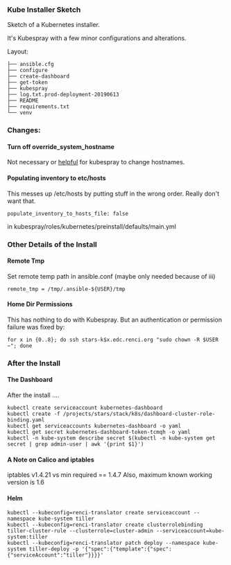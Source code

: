 ### Kube Installer Sketch

Sketch of a Kubernetes installer.

It's Kubespray with a few minor configurations and alterations.

Layout:
```
├── ansible.cfg
├── configure
├── create-dashboard
├── get-token
├── kubespray
├── log.txt.prod-deployment-20190613
├── README
├── requirements.txt
└── venv
```
### Changes:

#### Turn off override_system_hostname

Not necessary or [helpful](https://github.com/kubernetes-sigs/kubespray/issues/4787) for kubespray to change hostnames.

#### Populating inventory to etc/hosts

This messes up /etc/hosts by putting stuff in the wrong order. Really don't want that.
```
populate_inventory_to_hosts_file: false
```
in kubespray/roles/kubernetes/preinstall/defaults/main.yml

### Other Details of the Install

#### Remote Tmp

Set remote temp path in ansible.conf (maybe only needed because of iii)
```
remote_tmp = /tmp/.ansible-${USER}/tmp
```

#### Home Dir Permissions

This has nothing to do with Kubespray. But an authentication or permission failure was fixed by:
```
for x in {0..8}; do ssh stars-k$x.edc.renci.org "sudo chown -R $USER ~"; done
````

### After the Install

#### The Dashboard

After the install ....
```
kubectl create serviceaccount kubernetes-dashboard
kubectl create -f /projects/stars/stack/k8s/dashboard-cluster-role-binding.yaml 
kubectl get serviceaccounts kubernetes-dashboard -o yaml
kubectl get secret kubernetes-dashboard-token-tcmqh -o yaml
kubectl -n kube-system describe secret $(kubectl -n kube-system get secret | grep admin-user | awk '{print $1}')
```

#### A Note on Calico and iptables

iptables v1.4.21 vs min required == 1.4.7
Also, maximum known working version is 1.6


#### Helm

```
kubectl --kubeconfig=renci-translator create serviceaccount --namespace kube-system tiller
kubectl --kubeconfig=renci-translator create clusterrolebinding tiller-cluster-rule --clusterrole=cluster-admin --serviceaccount=kube-system:tiller
kubectl --kubeconfig=renci-translator patch deploy --namespace kube-system tiller-deploy -p '{"spec":{"template":{"spec":{"serviceAccount":"tiller"}}}}'
```

